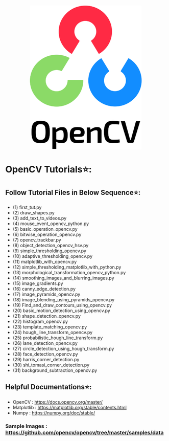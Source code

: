 <p align="center">
    <img src="test_images/opencv-logo.png" height=450 width=350>
</p>

# OpenCV Tutorials⭐:

## Follow Tutorial Files in Below Sequence⭐:
* (1) first_tut.py
* (2) draw_shapes.py
* (3) add_text_to_videos.py
* (4) mouse_event_opencv_python.py
* (5) basic_operation_opencv.py
* (6) bitwise_operation_opencv.py
* (7) opencv_trackbar.py
* (8) object_detection_opencv_hsv.py
* (9) simple_thresholding_opencv.py
* (10) adaptive_thresholding_opencv.py
* (11) matplotlib_with_opencv.py
* (12) simple_thresholding_matplotlib_with_python.py
* (13) morphological_transformation_opencv_python.py
* (14) smoothing_images_and_blurring_images.py
* (15) image_gradients.py
* (16) canny_edge_detection.py
* (17) image_pyramids_opencv.py
* (18) image_blending_using_pyramids_opencv.py
* (19) Find_and_draw_contours_using_opencv.py
* (20) basic_motion_detection_using_opencv.py
* (21) shape_detection_opencv.py
* (22) histogram_opencv.py
* (23) template_matching_opencv.py
* (24) hough_line_transform_opencv.py
* (25) probabilistic_hough_line_transform.py
* (26) lane_detection_opencv.py
* (27) circle_detection_using_hough_transform.py
* (28) face_detection_opencv.py
* (29) harris_corner_detection.py
* (30) shi_tomasi_corner_detection.py
* (31) background_subtraction_opencv.py

## Helpful Documentations⭐:
* OpenCV : https://docs.opencv.org/master/
* Matplotlib : https://matplotlib.org/stable/contents.html
* Numpy : https://numpy.org/doc/stable/

### Sample Images : https://github.com/opencv/opencv/tree/master/samples/data